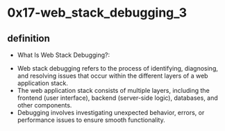 # 0x17-web_stack_debugging_3

## definition
* What Is Web Stack Debugging?:
- Web stack debugging refers to the process of identifying, diagnosing, and resolving issues that occur within the different layers of a web application stack.
- The web application stack consists of multiple layers, including the frontend (user interface), backend (server-side logic), databases, and other components.
- Debugging involves investigating unexpected behavior, errors, or performance issues to ensure smooth functionality.
